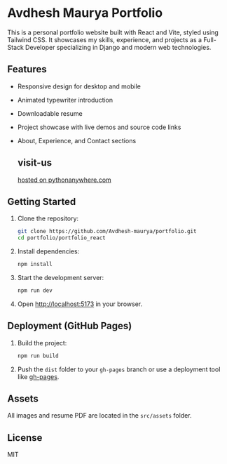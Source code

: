 
# Avdhesh Maurya Portfolio 

This is a personal portfolio website built with React and Vite, styled using Tailwind CSS. It showcases my skills, experience, and projects as a Full-Stack Developer specializing in Django and modern web technologies.

## Features
- Responsive design for desktop and mobile
- Animated typewriter introduction
- Downloadable resume
- Project showcase with live demos and source code links
- About, Experience, and Contact sections

  ## visit-us
  <a href="https://github.com/Avdhesh-maurya/portfolio#readme" target="_blank">hosted on pythonanywhere.com</a>

## Getting Started
1. Clone the repository:
	```sh
	git clone https://github.com/Avdhesh-maurya/portfolio.git
	cd portfolio/portfolio_react
	```
2. Install dependencies:
	```sh
	npm install
	```
3. Start the development server:
	```sh
	npm run dev
	```
4. Open [http://localhost:5173](http://localhost:5173) in your browser.

## Deployment (GitHub Pages)
1. Build the project:
	```sh
	npm run build
	```
2. Push the `dist` folder to your `gh-pages` branch or use a deployment tool like [gh-pages](https://www.npmjs.com/package/gh-pages).

## Assets
All images and resume PDF are located in the `src/assets` folder.

## License
MIT
